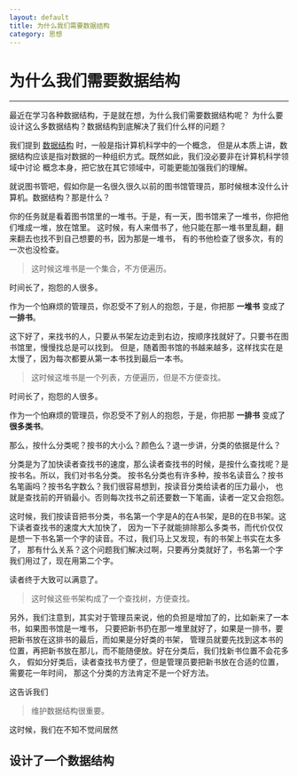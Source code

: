 ```yaml
---
layout: default
title: 为什么我们需要数据结构
category: 思想
---
```


# 为什么我们需要数据结构

---

最近在学习各种数据结构，于是就在想，为什么我们需要数据结构呢？
为什么要设计这么多数据结构？数据结构到底解决了我们什么样的问题？    

我们提到 [数据结构](http://zh.wikipedia.org/zh-cn/数据结构) 时，一般是指计算机科学中的一个概念，
但是从本质上讲，数据结构应该是指对数据的一种组织方式。既然如此，我们没必要非在计算机科学领域中讨论
概念本身，把它放在其它领域中，可能更能加强我们的理解。

就说图书管吧，假如你是一名很久很久以前的图书馆管理员，那时候根本没什么计算机。数据结构？那是什么？

你的任务就是看着图书馆里的一堆书。于是，有一天，图书馆来了一堆书，你把他们堆成一堆，放在馆里。
这时候，有人来借书了，他只能在那一堆书里乱翻，翻来翻去也找不到自己想要的书，因为那是一堆书，
有的书他检查了很多次，有的一次也没检查。

> 这时候这堆书是一个集合，不方便遍历。

时间长了，抱怨的人很多。  

作为一个怕麻烦的管理员，你忍受不了别人的抱怨，于是，你把那 **一堆书** 变成了 **一排书**。

这下好了，来找书的人，只要从书架左边走到右边，按顺序找就好了。只要书在图书馆里，慢慢找总是可以找到。
但是，随着图书馆的书越来越多，这样找实在是太慢了，因为每次都要从第一本书找到最后一本书。

> 这时候这堆书是一个列表，方便遍历，但是不方便查找。

时间长了，抱怨的人很多。

作为一个怕麻烦的管理员，你忍受不了别人的抱怨，于是，你把那 **一排书** 变成了 **很多类书**。

那么，按什么分类呢？按书的大小么？颜色么？退一步讲，分类的依据是什么？

分类是为了加快读者查找书的速度，那么读者查找书的时候，是按什么查找呢？是按书名。所以，我们对书名分类。
按书名分类也有许多种，按书名读音么？按书名笔画吗？按书名字数么？我们很容易想到，按读音分类给读者的压力最小，
也就是查找前的开销最小。否则每次找书之前还要数一下笔画，读者一定又会抱怨。

这时候，我们按读音把书分类，书名第一个字是A的在A书架，是B的在B书架。这下读者查找书的速度大大加快了，
因为一下子就能排除那么多类书，而代价仅仅是想一下书名第一个字的读音。不过，我们马上又发现，有的书架上书实在太多了，
那有什么关系？这个问题我们解决过啊，只要再分类就好了，书名第一个字我们用过了，现在用第二个字。

读者终于大致可以满意了。

> 这时候这些书架构成了一个查找树，方便查找。

另外，我们注意到，其实对于管理员来说，他的负担是增加了的，比如新来了一本书，如果图书馆是一堆书，
只要把新书扔在那一堆里就好了，如果是一排书，要把新书放在这排书的最后，而如果是分好类的书架，
管理员就要先找到这本书的位置，再把新书放在那儿，而不能随便放。好在分类后，我们找新书位置不会花多久，
假如分好类后，读者查找书方便了，但是管理员要把新书放在合适的位置，需要花一年时间，
那这个分类的方法肯定不是一个好方法。   

这告诉我们

> 维护数据结构很重要。

这时候，我们在不知不觉间居然

## 设计了一个数据结构


